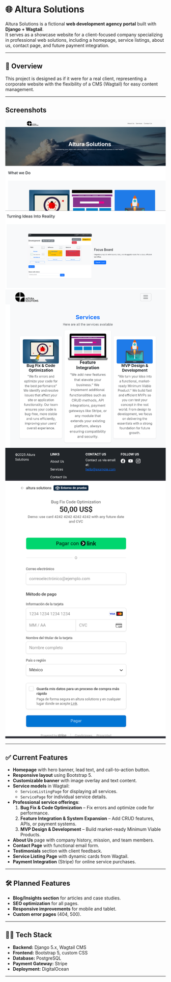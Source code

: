 # 🌐 Altura Solutions

Altura Solutions is a fictional **web development agency portal** built with **Django + Wagtail**.  
It serves as a showcase website for a client-focused company specializing in professional web solutions, including a homepage, service listings, about us, contact page, and future payment integration.

---

## 📌 Overview

This project is designed as if it were for a real client, representing a corporate website with the flexibility of a CMS (Wagtail) for easy content management.

---

## Screenshots

![Home Banner](docs/screenshots/homepage-banner.png)
![Home Proyects Example](docs/screenshots/homepageproyects.png)
![Service Listing Page](docs/screenshots/servicelisitng.png)
![Checkout](docs/screenshots/stripe.png)

---

## ✅ Current Features

- **Homepage** with hero banner, lead text, and call-to-action button.
- **Responsive layout** using Bootstrap 5.
- **Customizable banner** with image overlay and text content.
- **Service models** in Wagtail:
  - `ServiceListingPage` for displaying all services.
  - `ServicePage` for individual service details.
- **Professional service offerings**:
  1. **Bug Fix & Code Optimization** – Fix errors and optimize code for performance.
  2. **Feature Integration & System Expansion** – Add CRUD features, APIs, or payment systems.
  3. **MVP Design & Development** – Build market-ready Minimum Viable Products.
- **About Us** page with company history, mission, and team members.
- **Contact Page** with functional email form.
- **Testimonials** section with client feedback.
- **Service Listing Page** with dynamic cards from Wagtail.
- **Payment Integration** (Stripe) for online service purchases.

---

## 🛠 Planned Features

- **Blog/Insights section** for articles and case studies.
- **SEO optimization** for all pages.
- **Responsive improvements** for mobile and tablet.
- **Custom error pages** (404, 500).

---

## 🧑‍💻 Tech Stack

- **Backend:** Django 5.x, Wagtail CMS
- **Frontend:** Bootstrap 5, custom CSS
- **Database:** PostgreSQL
- **Payment Gateway:** Stripe
- **Deployment:** DigitalOcean

---
